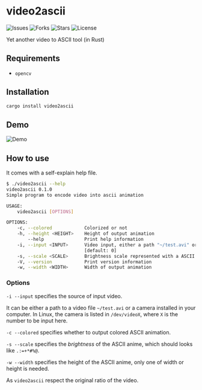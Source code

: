 
# video2ascii

![Issues](https://img.shields.io/github/issues/jwnhy/video2ascii)
![Forks](https://img.shields.io/github/forks/jwnhy/video2ascii)
![Stars](https://img.shields.io/github/stars/jwnhy/video2ascii)
![License](https://img.shields.io/github/license/jwnhy/video2ascii)

Yet another video to ASCII tool (in Rust)

## Requirements

- `opencv`

## Installation

```bash
cargo install video2ascii
```

## Demo

![Demo](https://github.com/jwnhy/video2ascii/raw/main/demo.apng)

## How to use

It comes with a self-explain help file.

```bash
$ ./video2ascii --help
video2ascii 0.1.0
Simple program to encode video into ascii animation

USAGE:
    video2ascii [OPTIONS]

OPTIONS:
    -c, --colored            Colorized or not
    -h, --height <HEIGHT>    Height of output animation
        --help               Print help information
    -i, --input <INPUT>      Video input, either a path "~/test.avi" or a camera id "0/1/..."
                             [default: 0]
    -s, --scale <SCALE>      Brightness scale represented with a ASCII string [default: " .:=+*#%@"]
    -V, --version            Print version information
    -w, --width <WIDTH>      Width of output animation
```

### Options

`-i --input` specifies the source of input video.

It can be either a path to a video file `~/test.avi` or a camera installed in your computer.
In Linux, the camera is listed in `/dev/videoX`, where `X` is the number to be input here.

`-c --colored` specifies whether to output colored ASCII animation.

`-s --scale` specifies the *brightness* of the ASCII anime, which should looks like `.:=+*#%@`.

`-w --width` specifies the height of the ASCII anime, only one of width or height is needed.

As `video2ascii` respect the original ratio of the video.
